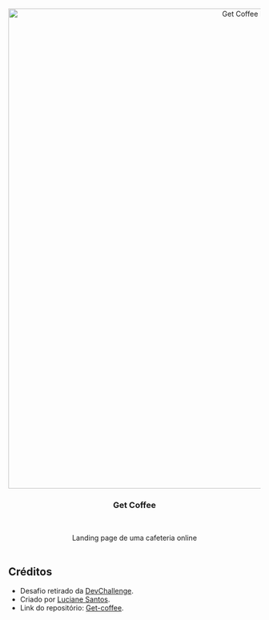 <br />
<p align="center">
    <img src="https://raw.githubusercontent.com/lucianesantcs/get-coffee/master/design/mockup.png" alt="Get Coffee Design" width="960">

  <h3 align="center">Get Coffee</h3>
 <br />
  <p align="center">
     Landing page de uma cafeteria online
       <br />
    <br />
</p>

## Créditos

- Desafio retirado da [DevChallenge](https://devchallenge.com.br/).
- Criado por [Luciane Santos](https://github.com/lucianesantcs/).
- Link do repositório: [Get-coffee](https://github.com/lucianesantcs/get-coffee).
